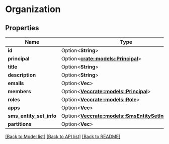 # Organization

## Properties

Name | Type | Description | Notes
------------ | ------------- | ------------- | -------------
**id** | Option<**String**> |  | [optional]
**principal** | Option<[**crate::models::Principal**](Principal.md)> |  | [optional]
**title** | Option<**String**> |  | [optional]
**description** | Option<**String**> |  | [optional]
**emails** | Option<**Vec<String>**> |  | [optional]
**members** | Option<[**Vec<crate::models::Principal>**](Principal.md)> |  | [optional]
**roles** | Option<[**Vec<crate::models::Role>**](Role.md)> |  | [optional]
**apps** | Option<**Vec<String>**> |  | [optional]
**sms_entity_set_info** | Option<[**Vec<crate::models::SmsEntitySetInformation>**](SmsEntitySetInformation.md)> |  | [optional]
**partitions** | Option<**Vec<i32>**> |  | [optional]

[[Back to Model list]](../README.md#documentation-for-models) [[Back to API list]](../README.md#documentation-for-api-endpoints) [[Back to README]](../README.md)


